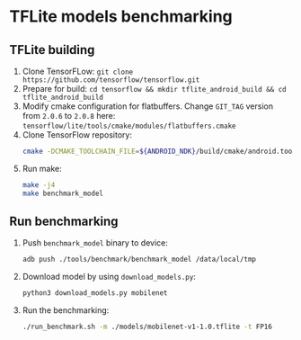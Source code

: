# TFLite models benchmarking

## TFLite building

1. Clone TensorFLow: `git clone https://github.com/tensorflow/tensorflow.git`
2. Prepare for build: `cd tensorflow && mkdir tflite_android_build && cd tflite_android_build`
3. Modify cmake configuration for flatbuffers. Change `GIT_TAG` version from `2.0.6` to `2.0.8` here: `tensorflow/lite/tools/cmake/modules/flatbuffers.cmake`
4. Clone TensorFlow repository:
   ``` bash
   cmake -DCMAKE_TOOLCHAIN_FILE=${ANDROID_NDK}/build/cmake/android.toolchain.cmake -DANDROID_ABI=arm64-v8a -DANDROID_NATIVE_API_LEVEL=android-23 -DANDROID_STL=c++_static -DTFLITE_ENABLE_GPU=ON ..
   ```
5. Run make:
   ```bash
   make -j4
   make benchmark_model
   ```

## Run benchmarking

1. Push `benchmark_model` binary to device:
   ```bash
   adb push ./tools/benchmark/benchmark_model /data/local/tmp
   ```
2. Download model by using `download_models.py`:
   ```bash
   python3 download_models.py mobilenet
   ```
3. Run the benchmarking:
   ```bash
   ./run_benchmark.sh -m ./models/mobilenet-v1-1.0.tflite -t FP16
   ```
